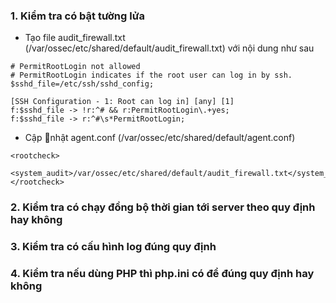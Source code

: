 ### 1. Kiểm tra có bật tường lửa

* Tạo file audit\_firewall.txt \(/var/ossec/etc/shared/default/audit\_firewall.txt\) với nội dung như sau 

```
# PermitRootLogin not allowed
# PermitRootLogin indicates if the root user can log in by ssh.
$sshd_file=/etc/ssh/sshd_config;

[SSH Configuration - 1: Root can log in] [any] [1]
f:$sshd_file -> !r:^# && r:PermitRootLogin\.+yes;
f:$sshd_file -> r:^#\s*PermitRootLogin;
```

* Cập nhật agent.conf \(/var/ossec/etc/shared/default/agent.conf\)

```
<rootcheck>
   <system_audit>/var/ossec/etc/shared/default/audit_firewall.txt</system_audit>
</rootcheck>
```

### 2. Kiểm tra có chạy đồng bộ thời gian tới server theo quy định hay không

### 3. Kiểm tra có cấu hình log đúng quy định

### 4. Kiểm tra nếu dùng PHP thì php.ini có để đúng quy định hay không



